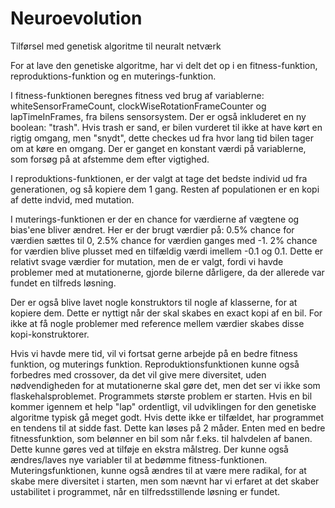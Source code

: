 # Neuroevolution
Tilførsel med genetisk algoritme til neuralt netværk


For at lave den genetiske algoritme, har vi delt det op i en fitness-funktion, reproduktions-funktion og en muterings-funktion. 

I fitness-funktionen beregnes fitness ved brug af variablerne: whiteSensorFrameCount, clockWiseRotationFrameCounter og lapTimeInFrames, fra bilens sensorsystem. Der er også inkluderet en ny boolean: "trash". Hvis trash er sand, er bilen vurderet til ikke at have kørt en rigtig omgang, men "snydt", dette checkes ud fra hvor lang tid bilen tager om at køre en omgang. Der er ganget en konstant værdi på variablerne, som forsøg på at afstemme dem efter vigtighed.

I reproduktions-funktionen, er der valgt at tage det bedste individ ud fra generationen, og så kopiere dem 1 gang. Resten af populationen er en kopi af dette indvid, med mutation.

I muterings-funktionen er der en chance for værdierne af vægtene og bias'ene bliver ændret. Her er der brugt værdier på: 0.5% chance for værdien sættes til 0, 2.5% chance for værdien ganges med -1. 2% chance for værdien blive plusset med en tilfældig værdi imellem -0.1 og 0.1. Dette er relativt svage værdier for mutation, men de er valgt, fordi vi havde problemer med at mutationerne, gjorde bilerne dårligere, da der allerede var fundet en tilfreds løsning.

Der er også blive lavet nogle konstruktors til nogle af klasserne, for at kopiere dem. Dette er nyttigt når der skal skabes en exact kopi af en bil. For ikke at få nogle problemer med reference mellem værdier skabes disse kopi-konstruktorer.

Hvis vi havde mere tid, vil vi fortsat gerne arbejde på en bedre fitness funktion, og muterings funktion. Reproduktionsfunktionen kunne også forbedres med crossover, da det vil give mere diversitet, uden nødvendigheden for at mutationerne skal gøre det, men det ser vi ikke som flaskehalsproblemet. Programmets største problem er starten. Hvis en bil kommer igennem et help "lap" ordentligt, vil udviklingen for den genetiske algoritme typisk gå meget godt. Hvis dette ikke er tilfældet, har programmet en tendens til at sidde fast. Dette kan løses på 2 måder. Enten med en bedre fitnessfunktion, som belønner en bil som når f.eks. til halvdelen af banen. Dette kunne gøres ved at tilføje en ekstra målstreg. Der kunne også ændres/laves nye variabler til at bedømme fitness-funktionen. Muteringsfunktionen, kunne også ændres til at være mere radikal, for at skabe mere diversitet i starten, men som nævnt har vi erfaret at det skaber ustabilitet i programmet, når en tilfredsstillende løsning er fundet.
